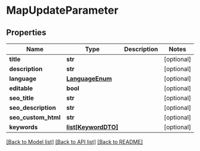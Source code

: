 # MapUpdateParameter

## Properties
Name | Type | Description | Notes
------------ | ------------- | ------------- | -------------
**title** | **str** |  | [optional] 
**description** | **str** |  | [optional] 
**language** | [**LanguageEnum**](LanguageEnum.md) |  | [optional] 
**editable** | **bool** |  | [optional] 
**seo_title** | **str** |  | [optional] 
**seo_description** | **str** |  | [optional] 
**seo_custom_html** | **str** |  | [optional] 
**keywords** | [**list[KeywordDTO]**](KeywordDTO.md) |  | [optional] 

[[Back to Model list]](../README.md#documentation-for-models) [[Back to API list]](../README.md#documentation-for-api-endpoints) [[Back to README]](../README.md)

